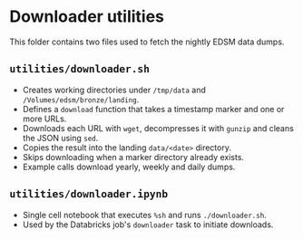 # Downloader utilities

This folder contains two files used to fetch the nightly EDSM data dumps.

## `utilities/downloader.sh`

- Creates working directories under `/tmp/data` and `/Volumes/edsm/bronze/landing`.
- Defines a `download` function that takes a timestamp marker and one or more URLs.
- Downloads each URL with `wget`, decompresses it with `gunzip` and cleans the JSON using `sed`.
- Copies the result into the landing `data/<date>` directory.
- Skips downloading when a marker directory already exists.
- Example calls download yearly, weekly and daily dumps.

## `utilities/downloader.ipynb`

- Single cell notebook that executes `%sh` and runs `./downloader.sh`.
- Used by the Databricks job's `downloader` task to initiate downloads.
